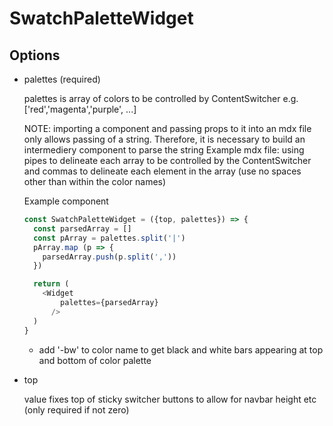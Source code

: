 # SwatchPaletteWidget

## Options

* palettes (required)

  palettes is array of colors to be controlled by ContentSwitcher e.g. ['red','magenta','purple', ...]

  NOTE: importing a component and passing props to it into an mdx file only allows passing of a string. 
  Therefore, it is necessary to build an intermediery component to parse the string 
  Example mdx file: using pipes to delineate each array to be controlled by the ContentSwitcher and commas 
  to delineate each element in the array (use no spaces other than within the color names)

  <Widget palettes='red,magenta,purple|cool gray,gray,warm gray' />

  Example component

  ```javascript
  const SwatchPaletteWidget = ({top, palettes}) => {
    const parsedArray = []
    const pArray = palettes.split('|') 
    pArray.map (p => {
      parsedArray.push(p.split(','))
    })

    return (
      <Widget
          palettes={parsedArray}
        />
    )
  }
  ```

  * add '-bw' to color name to get black and white bars appearing at top and bottom of color palette
  

* top

  value fixes top of sticky switcher buttons to allow for navbar height etc (only required if not zero)